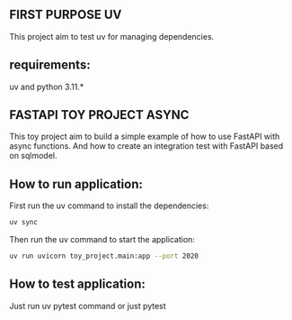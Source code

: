 ## FIRST PURPOSE UV
This project aim to test uv for managing dependencies.

## requirements:
uv and python 3.11.*

## FASTAPI TOY PROJECT ASYNC
This toy project aim to build a simple example of how to use FastAPI with async functions.
And how to create an integration test with FastAPI based on sqlmodel.

## How to run application:
First run the uv command to install the dependencies:
```bash
uv sync
```
Then run the uv command to start the application:
```bash
uv run uvicorn toy_project.main:app --port 2020
```

## How to test application:

Just run uv pytest command or just pytest